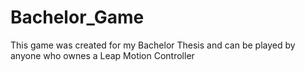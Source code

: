 # Bachelor_Game
This game was created for my Bachelor Thesis and can be played by anyone who ownes a Leap Motion Controller

